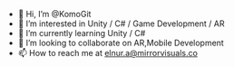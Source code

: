 - 👋 Hi, I’m @KomoGit
- 👀 I’m interested in Unity / C# / Game Development / AR
- 🌱 I’m currently learning Unity / C#
- 💞️ I’m looking to collaborate on AR,Mobile Development
- 📫 How to reach me at elnur.a@mirrorvisuals.co

<!---
KomoGit/KomoGit is a ✨ special ✨ repository because its `README.md` (this file) appears on your GitHub profile.
You can click the Preview link to take a look at your changes.
--->
